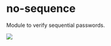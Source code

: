 # no-sequence

Module to verify sequential passwords.

[![](https://travis-ci.org/thothJS/no-sequence.svg)](https://travis-ci.org/thothJS/no-sequence)
